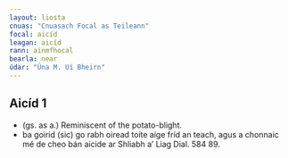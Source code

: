 ```yaml
---
layout: liosta
cnuas: "Cnuasach Focal as Teileann"
focal: aicíd
leagan: aicíd
rann: ainmfhocal
bearla: near
údar: "Úna M. Uí Bheirn"
---
```


## Aicíd 1

* (gs. as a.) Reminiscent of the potato-blight.
* ba goirid (sic) go rabh oiread toite aige fríd
an teach, agus a chonnaic mé de cheo bán aicide ar
Shliabh a’ Liag Dial. 584 89. 
